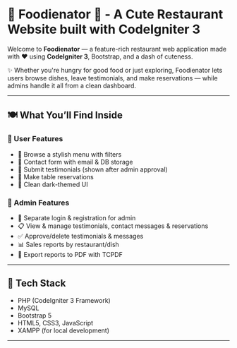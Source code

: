 # 🌟 Foodienator 🍔 - A Cute Restaurant Website built with CodeIgniter 3

Welcome to **Foodienator** — a feature-rich restaurant web application made with ❤️ using **CodeIgniter 3**, Bootstrap, and a dash of cuteness.

✨ Whether you're hungry for good food or just exploring, Foodienator lets users browse dishes, leave testimonials, and make reservations — while admins handle it all from a clean dashboard.

---

## 🍽️ What You’ll Find Inside

### 🎯 User Features
- 🍕 Browse a stylish menu with filters
- 📩 Contact form with email & DB storage
- 📝 Submit testimonials (shown after admin approval)
- 📅 Make table reservations
- 🌙 Clean dark-themed UI

### 🔐 Admin Features
- 👤 Separate login & registration for admin
- 📋 View & manage testimonials, contact messages & reservations
- ✅ Approve/delete testimonials & messages
- 📊 Sales reports by restaurant/dish
- 🧾 Export reports to PDF with TCPDF

---

## 🧠 Tech Stack

- PHP (CodeIgniter 3 Framework)
- MySQL
- Bootstrap 5
- HTML5, CSS3, JavaScript
- XAMPP (for local development)

---
